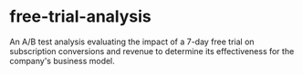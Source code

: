 # free-trial-analysis
An A/B test analysis evaluating the impact of a 7-day free trial on subscription conversions and revenue to determine its effectiveness for the company's business model.
